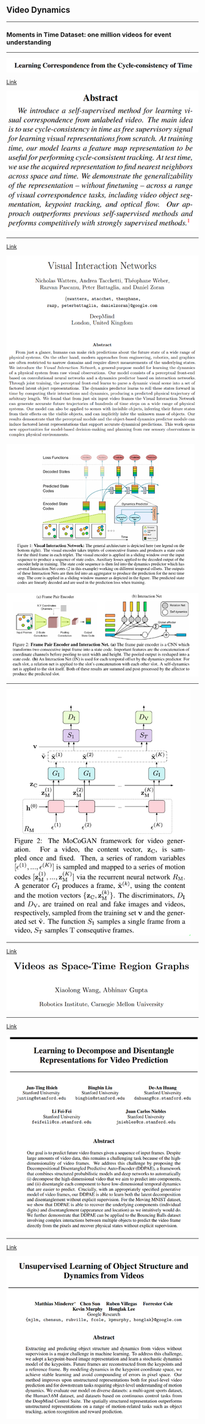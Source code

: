 ## Video Dynamics


---
### Moments in Time Dataset: one million videos for event understanding

---
![](2020-07-22-01-29-57.png)

[Link](https://arxiv.org/pdf/1903.07593.pdf)

![](2020-07-22-01-31-06.png)

---
[Link](https://arxiv.org/pdf/1706.01433.pdf)

![](2020-07-22-01-42-02.png)

![](2020-07-22-01-44-11.png)

![](2020-07-22-01-44-29.png)

---

![](2020-07-22-01-54-13.png)

---
[Link](https://arxiv.org/pdf/1806.01810.pdf)

![](2020-07-22-02-10-43.png)

---
[Link](https://arxiv.org/pdf/1806.04166.pdf)

![](2020-07-22-02-17-52.png)

---
[Link](https://papers.nips.cc/paper/8304-unsupervised-learning-of-object-structure-and-dynamics-from-videos.pdf)

![](2020-07-22-02-24-07.png)